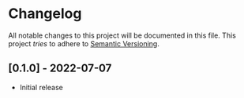 # Changelog

All notable changes to this project will be documented in this file.
This project *tries* to adhere to [Semantic Versioning](http://semver.org/).

## [0.1.0] - 2022-07-07

- Initial release
